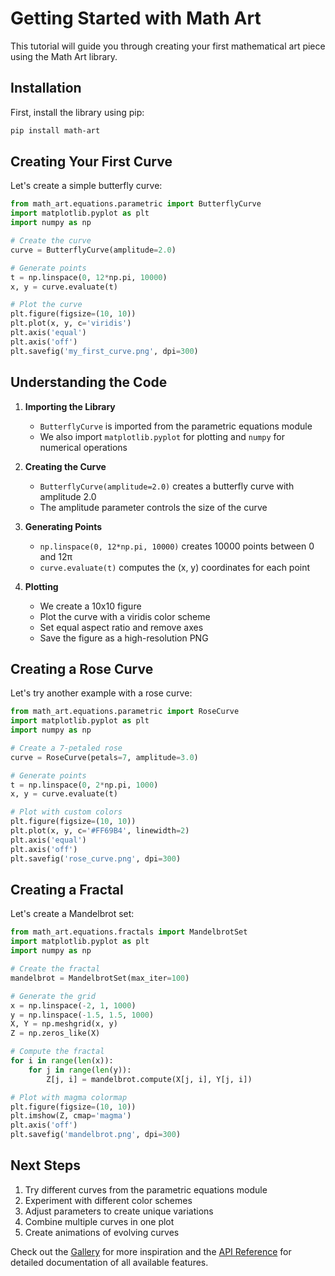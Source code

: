 # Getting Started with Math Art

This tutorial will guide you through creating your first mathematical art piece using the Math Art library.

## Installation

First, install the library using pip:

```bash
pip install math-art
```

## Creating Your First Curve

Let's create a simple butterfly curve:

```python
from math_art.equations.parametric import ButterflyCurve
import matplotlib.pyplot as plt
import numpy as np

# Create the curve
curve = ButterflyCurve(amplitude=2.0)

# Generate points
t = np.linspace(0, 12*np.pi, 10000)
x, y = curve.evaluate(t)

# Plot the curve
plt.figure(figsize=(10, 10))
plt.plot(x, y, c='viridis')
plt.axis('equal')
plt.axis('off')
plt.savefig('my_first_curve.png', dpi=300)
```

## Understanding the Code

1. **Importing the Library**
   - `ButterflyCurve` is imported from the parametric equations module
   - We also import `matplotlib.pyplot` for plotting and `numpy` for numerical operations

2. **Creating the Curve**
   - `ButterflyCurve(amplitude=2.0)` creates a butterfly curve with amplitude 2.0
   - The amplitude parameter controls the size of the curve

3. **Generating Points**
   - `np.linspace(0, 12*np.pi, 10000)` creates 10000 points between 0 and 12π
   - `curve.evaluate(t)` computes the (x, y) coordinates for each point

4. **Plotting**
   - We create a 10x10 figure
   - Plot the curve with a viridis color scheme
   - Set equal aspect ratio and remove axes
   - Save the figure as a high-resolution PNG

## Creating a Rose Curve

Let's try another example with a rose curve:

```python
from math_art.equations.parametric import RoseCurve
import matplotlib.pyplot as plt
import numpy as np

# Create a 7-petaled rose
curve = RoseCurve(petals=7, amplitude=3.0)

# Generate points
t = np.linspace(0, 2*np.pi, 1000)
x, y = curve.evaluate(t)

# Plot with custom colors
plt.figure(figsize=(10, 10))
plt.plot(x, y, c='#FF69B4', linewidth=2)
plt.axis('equal')
plt.axis('off')
plt.savefig('rose_curve.png', dpi=300)
```

## Creating a Fractal

Let's create a Mandelbrot set:

```python
from math_art.equations.fractals import MandelbrotSet
import matplotlib.pyplot as plt
import numpy as np

# Create the fractal
mandelbrot = MandelbrotSet(max_iter=100)

# Generate the grid
x = np.linspace(-2, 1, 1000)
y = np.linspace(-1.5, 1.5, 1000)
X, Y = np.meshgrid(x, y)
Z = np.zeros_like(X)

# Compute the fractal
for i in range(len(x)):
    for j in range(len(y)):
        Z[j, i] = mandelbrot.compute(X[j, i], Y[j, i])

# Plot with magma colormap
plt.figure(figsize=(10, 10))
plt.imshow(Z, cmap='magma')
plt.axis('off')
plt.savefig('mandelbrot.png', dpi=300)
```

## Next Steps

1. Try different curves from the parametric equations module
2. Experiment with different color schemes
3. Adjust parameters to create unique variations
4. Combine multiple curves in one plot
5. Create animations of evolving curves

Check out the [Gallery](../gallery.md) for more inspiration and the [API Reference](../api/api_reference.md) for detailed documentation of all available features. 